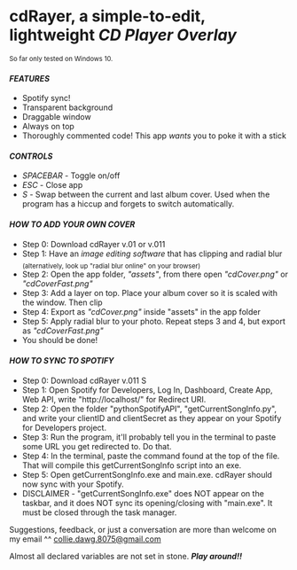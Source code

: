 # **cdRayer**, a simple-to-edit, lightweight *CD Player Overlay*
<sub>So far only tested on Windows 10.</sub>

#### *FEATURES*
- Spotify sync!
- Transparent background
- Draggable window
- Always on top
- Thoroughly commented code! This app *wants* you to poke it with a stick

#### *CONTROLS*
- *SPACEBAR* - Toggle on/off
- *ESC* - Close app
- *S* - Swap between the current and last album cover. Used when the program has a hiccup and forgets to switch automatically.

#### *HOW TO ADD YOUR OWN COVER*
- Step 0: Download cdRayer v.01 or v.011
- Step 1: Have an *image editing software* that has clipping and radial blur <sub>(alternatively, look up "radial blur online" on your browser)</sub>
- Step 2: Open the app folder, *"assets"*, from there open *"cdCover.png"* or *"cdCoverFast.png"*
- Step 3: Add a layer on top. Place your album cover so it is scaled with the window. Then clip
- Step 4: Export as *"cdCover.png"* inside "assets" in the app folder
- Step 5: Apply radial blur to your photo. Repeat steps 3 and 4, but export as *"cdCoverFast.png"*
- You should be done!

#### *HOW TO SYNC TO SPOTIFY*
- Step 0: Download cdRayer v.011 S
- Step 1: Open Spotify for Developers, Log In, Dashboard, Create App, Web API, write "http://localhost/" for Redirect URI.
- Step 2: Open the folder "pythonSpotifyAPI", "getCurrentSongInfo.py", and write your clientID and clientSecret as they appear on your Spotify for Developers project.
- Step 3: Run the program, it'll probably tell you in the terminal to paste some URL you get redirected to. Do that.
- Step 4: In the terminal, paste the command found at the top of the file. That will compile this getCurrentSongInfo script into an exe.
- Step 5: Open getCurrentSongInfo.exe and main.exe. cdRayer should now sync with your Spotify.
- DISCLAIMER - "getCurrentSongInfo.exe" does NOT appear on the taskbar, and it does NOT sync its opening/closing with "main.exe". It must be closed through the task manager.

Suggestions, feedback, or just a conversation are more than welcome on my email ^^ collie.dawg.8075@gmail.com

Almost all declared variables are not set in stone. ***Play around!!***